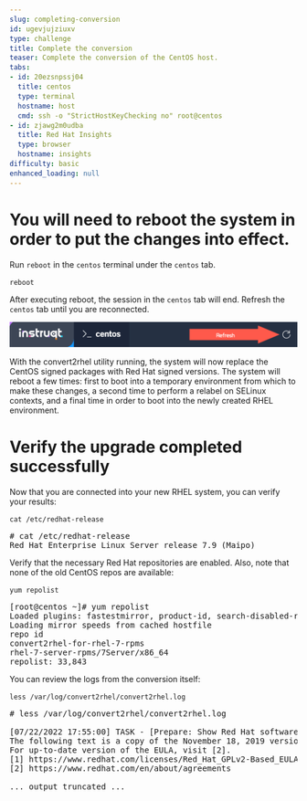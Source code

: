 ```yaml
---
slug: completing-conversion
id: ugevjujziuxv
type: challenge
title: Complete the conversion
teaser: Complete the conversion of the CentOS host.
tabs:
- id: 20ezsnpssj04
  title: centos
  type: terminal
  hostname: host
  cmd: ssh -o "StrictHostKeyChecking no" root@centos
- id: zjawg2m0udba
  title: Red Hat Insights
  type: browser
  hostname: insights
difficulty: basic
enhanced_loading: null
---
```


You will need to reboot the system in order to put the changes into effect.
===========================================================================

Run `reboot` in the `centos` terminal under the `centos` tab.

```bash,run
reboot
```
After executing reboot, the session in the `centos` tab will end. Refresh the `centos` tab until you are reconnected.

![refresh](../assets/refreshbutton.png)

With the convert2rhel utility running, the system will now replace the CentOS signed packages with Red Hat signed versions. The system will reboot a few times: first to boot into a temporary environment from which to make these changes, a second time to perform a relabel on SELinux contexts, and a final time in order to boot into the newly created RHEL environment.

Verify the upgrade completed successfully
=========================================

Now that you are connected into your new RHEL system, you can verify your results:

```bash,run
cat /etc/redhat-release
```

<pre class='file'>
# cat /etc/redhat-release
Red Hat Enterprise Linux Server release 7.9 (Maipo)
</pre>

Verify that the necessary Red Hat repositories are enabled. Also, note that none of the old CentOS repos are available:

```bash,run
yum repolist
```

<pre class='file'>
[root@centos ~]# yum repolist
Loaded plugins: fastestmirror, product-id, search-disabled-repos, subscription-manager
Loading mirror speeds from cached hostfile
repo id                                                            repo name                                                                  status
convert2rhel-for-rhel-7-rpms                                       Convert2RHEL for OS 7                                                          10
rhel-7-server-rpms/7Server/x86_64                                  Red Hat Enterprise Linux 7 Server (RPMs)                                   33,833
repolist: 33,843
</pre>

You can review the logs from the conversion itself:

```bash,run
less /var/log/convert2rhel/convert2rhel.log
```

<pre class='file'>
# less /var/log/convert2rhel/convert2rhel.log

[07/22/2022 17:55:00] TASK - [Prepare: Show Red Hat software EULA] ******************************
The following text is a copy of the November 18, 2019 version of Red Hat GPLv2-Based End User License Agreement (EULA) [1].
For up-to-date version of the EULA, visit [2].
[1] https://www.redhat.com/licenses/Red_Hat_GPLv2-Based_EULA_20191118.pdf
[2] https://www.redhat.com/en/about/agreements

... output truncated ...
</pre>
